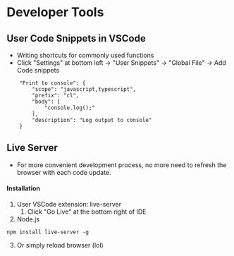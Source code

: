 # Developer Tools

## User Code Snippets in VSCode

* Writing shortcuts for commonly used functions
* Click "Settings" at bottom left -> "User Snippets" -> "Global File" -> Add Code snippets

```snippets
	"Print to console": {
		"scope": "javascript,typescript",
		"prefix": "cl",
		"body": [
			"console.log();"
		],
		"description": "Log output to console"
	}
```



## Live Server

* For more convenient development process, no more need to refresh the browser with each code update.

#### Installation

1. User VSCode extension: live-server
   1. Click "Go Live" at the bottom right of IDE
2. Node.js

```
npm install live-server -g
```

3. Or simply reload browser (lol)
